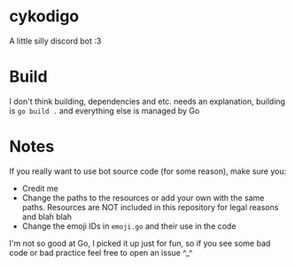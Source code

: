 # cykodigo

A little silly discord bot :3

# Build

I don't think building, dependencies and etc. needs an explanation, building is `go build .` and everything else is managed by Go

# Notes

If you really want to use bot source code (for some reason), make sure you:

- Credit me
- Change the paths to the resources or add your own with the same paths.
  Resources are NOT included in this repository for legal reasons and blah blah
- Change the emoji IDs in `emoji.go` and their use in the code

I'm not so good at Go, I picked it up just for fun, so if you see some bad code or bad practice feel free to open an issue ^\_^
